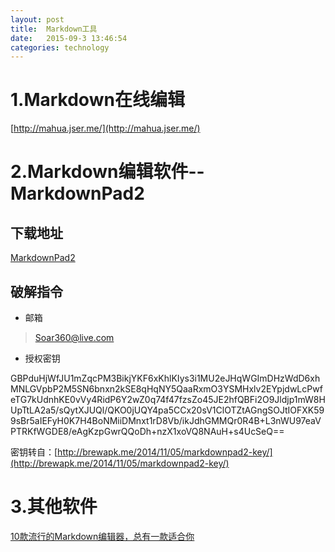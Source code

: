 ```yaml
---
layout: post
title:  Markdown工具
date:   2015-09-3 13:46:54
categories: technology
---
```

# 1.Markdown在线编辑 #
[http://mahua.jser.me/](http://mahua.jser.me/)

# 2.Markdown编辑软件--MarkdownPad2 #
## 下载地址 ##
[MarkdownPad2](http://markdownpad.com/) 
## 破解指令 ##



- 邮箱

>Soar360@live.com

- 授权密钥

><p style="WORD-BREAK: break-all; WORD-WRAP: break-word">
GBPduHjWfJU1mZqcPM3BikjYKF6xKhlKIys3i1MU2eJHqWGImDHzWdD6xhMNLGVpbP2M5SN6bnxn2kSE8qHqNY5QaaRxmO3YSMHxlv2EYpjdwLcPwfeTG7kUdnhKE0vVy4RidP6Y2wZ0q74f47fzsZo45JE2hfQBFi2O9Jldjp1mW8HUpTtLA2a5/sQytXJUQl/QKO0jUQY4pa5CCx20sV1ClOTZtAGngSOJtIOFXK599sBr5aIEFyH0K7H4BoNMiiDMnxt1rD8Vb/ikJdhGMMQr0R4B+L3nWU97eaVPTRKfWGDE8/eAgKzpGwrQQoDh+nzX1xoVQ8NAuH+s4UcSeQ==</p>

密钥转自：[http://brewapk.me/2014/11/05/markdownpad2-key/](http://brewapk.me/2014/11/05/markdownpad2-key/)
# 3.其他软件 #
[10款流行的Markdown编辑器，总有一款适合你](http://www.csdn.net/article/2014-05-05/2819623)

